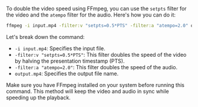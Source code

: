 To double the video speed using FFmpeg, you can use the `setpts` filter for the video and the `atempo` filter for the audio. Here's how you can do it:

```bash
ffmpeg -i input.mp4 -filter:v "setpts=0.5*PTS" -filter:a "atempo=2.0" output.mp4
```

Let's break down the command:

- `-i input.mp4`: Specifies the input file.
- `-filter:v "setpts=0.5*PTS"`: This filter doubles the speed of the video by halving the presentation timestamp (PTS).
- `-filter:a "atempo=2.0"`: This filter doubles the speed of the audio.
- `output.mp4`: Specifies the output file name.

Make sure you have FFmpeg installed on your system before running this command. This method will keep the video and audio in sync while speeding up the playback.

